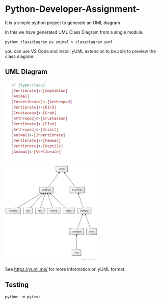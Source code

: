 # Python-Developer-Assignment-

It is a simple python project to generate an UML diagram

In this we have generated UML Class Diagram from a single module.

`python classdiagram.py animal > classdiagram.yuml`

you can use VS Code and install yUML extension to be able to preview the class diagram.

## UML Diagram 
<img src="https://github.com/coder-to-code/Python-Developer-Assignment-/blob/main/img/classdiagram_py.png" width="300" > <img src="https://github.com/coder-to-code/Python-Developer-Assignment-/blob/main/img/classdiagram_yuml.jpg" width="300" >

See https://yuml.me/ for more information on yUML format.


## Testing

`python -m pytest`

